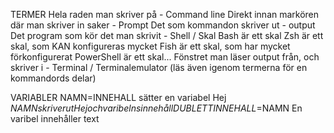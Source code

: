 TERMER
    Hela raden man skriver på - Command line
    Direkt innan markören där man skriver in saker - Prompt
    Det som kommandon skriver ut - output
    Det program som kör det man skrivit - Shell / Skal
        Bash är ett skal
        Zsh är ett skal, som KAN konfigureras mycket
        Fish är ett skal, som har mycket förkonfigurerat
        PowerShell är ett skal...
    Fönstret man läser output från, och skriver i - Terminal / Terminalemulator
    (läs även igenom termerna för en kommandords delar)

VARIABLER
    NAMN=INNEHALL sätter en variabel
    Hej $NAMN skriver ut Hej och varibelns innehåll
    DUBLETTINNEHALL=$NAMN
    En varibel innehåller text

